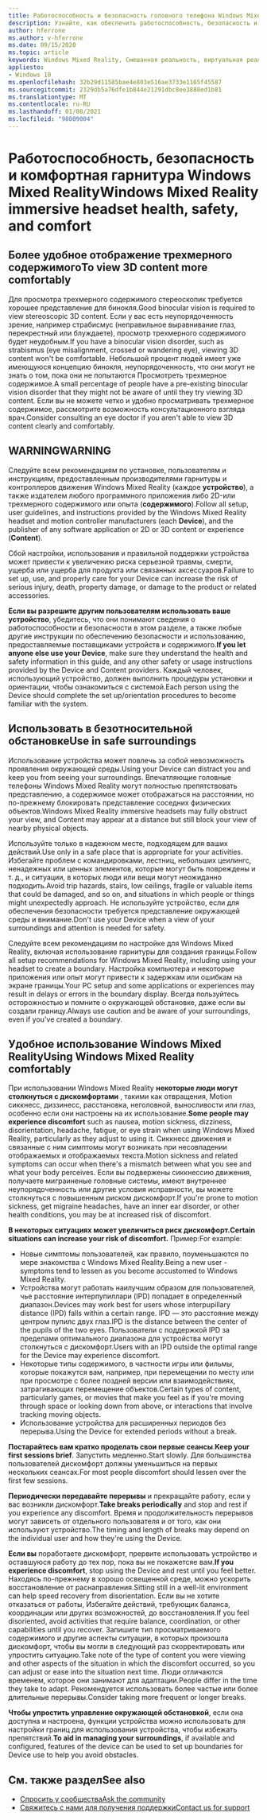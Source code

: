 ```yaml
---
title: Работоспособность и безопасность головного телефона Windows Mixed Reality
description: Узнайте, как обеспечить работоспособность, безопасность и удобство работы пользователей при использовании приложений Windows Mixed Reality.
author: hferrone
ms.author: v-hferrone
ms.date: 09/15/2020
ms.topic: article
keywords: Windows Mixed Reality, Смешанная реальность, виртуальная реальность, VR, MR, обратная связь, центр обратной связи, ошибки
appliesto:
- Windows 10
ms.openlocfilehash: 32b29d11585bae4e803e516ae3733e1165f45587
ms.sourcegitcommit: 2329db5a76dfe1b844e21291dbc8ee3888ed1b81
ms.translationtype: MT
ms.contentlocale: ru-RU
ms.lasthandoff: 01/08/2021
ms.locfileid: "98009004"
---
```

# <a name="windows-mixed-reality-immersive-headset-health-safety-and-comfort"></a><span data-ttu-id="ed1bf-104">Работоспособность, безопасность и комфортная гарнитура Windows Mixed Reality</span><span class="sxs-lookup"><span data-stu-id="ed1bf-104">Windows Mixed Reality immersive headset health, safety, and comfort</span></span>

## <a name="to-view-3d-content-more-comfortably"></a><span data-ttu-id="ed1bf-105">Более удобное отображение трехмерного содержимого</span><span class="sxs-lookup"><span data-stu-id="ed1bf-105">To view 3D content more comfortably</span></span>

<span data-ttu-id="ed1bf-106">Для просмотра трехмерного содержимого стереоскопик требуется хорошее представление для бинокля.</span><span class="sxs-lookup"><span data-stu-id="ed1bf-106">Good binocular vision is required to view stereoscopic 3D content.</span></span> <span data-ttu-id="ed1bf-107">Если у вас есть неупорядоченность зрение, например страбисмус (неправильное выравнивание глаз, перекрестный или блуждаете), просмотр трехмерного содержимого будет неудобным.</span><span class="sxs-lookup"><span data-stu-id="ed1bf-107">If you have a binocular vision disorder, such as strabismus (eye misalignment, crossed or wandering eye), viewing 3D content won't be comfortable.</span></span> <span data-ttu-id="ed1bf-108">Небольшой процент людей имеет уже имеющуюся концепцию бинокля, неупорядоченность, что они могут не знать о том, пока они не попытаются Просмотреть трехмерное содержимое.</span><span class="sxs-lookup"><span data-stu-id="ed1bf-108">A small percentage of people have a pre-existing binocular vision disorder that they might not be aware of until they try viewing 3D content.</span></span> <span data-ttu-id="ed1bf-109">Если вы не можете четко и удобно просматривать трехмерное содержимое, рассмотрите возможность консультационного взгляда врач.</span><span class="sxs-lookup"><span data-stu-id="ed1bf-109">Consider consulting an eye doctor if you aren't able to view 3D content clearly and comfortably.</span></span>

## <a name="warning"></a><span data-ttu-id="ed1bf-110">WARNING</span><span class="sxs-lookup"><span data-stu-id="ed1bf-110">WARNING</span></span>

<span data-ttu-id="ed1bf-111">Следуйте всем рекомендациям по установке, пользователям и инструкциям, предоставленным производителями гарнитуры и контроллеров движения Windows Mixed Reality (каждое **устройство**), а также издателем любого программного приложения либо 2D-или трехмерного содержимого или опыта (**содержимого**).</span><span class="sxs-lookup"><span data-stu-id="ed1bf-111">Follow all setup, user guidelines, and instructions provided by the Windows Mixed Reality headset and motion controller manufacturers (each **Device**), and the publisher of any software application or 2D or 3D content or experience (**Content**).</span></span>

<span data-ttu-id="ed1bf-112">Сбой настройки, использования и правильной поддержки устройства может привести к увеличению риска серьезной травмы, смерти, ущерба или ущерба для продукта или связанных аксессуаров.</span><span class="sxs-lookup"><span data-stu-id="ed1bf-112">Failure to set up, use, and properly care for your Device can increase the risk of serious injury, death, property damage, or damage to the product or related accessories.</span></span>

<span data-ttu-id="ed1bf-113">**Если вы разрешите другим пользователям использовать ваше устройство**, убедитесь, что они понимают сведения о работоспособности и безопасности в этом разделе, а также любые другие инструкции по обеспечению безопасности и использованию, предоставляемые поставщиками устройств и содержимого.</span><span class="sxs-lookup"><span data-stu-id="ed1bf-113">**If you let anyone else use your Device**, make sure they understand the health and safety information in this guide, and any other safety or usage instructions provided by the Device and Content providers.</span></span> <span data-ttu-id="ed1bf-114">Каждый человек, использующий устройство, должен выполнить процедуры установки и ориентации, чтобы ознакомиться с системой.</span><span class="sxs-lookup"><span data-stu-id="ed1bf-114">Each person using the Device should complete the set up/orientation procedures to become familiar with the system.</span></span>

## <a name="use-in-safe-surroundings"></a><span data-ttu-id="ed1bf-115">Использовать в безотносительной обстановке</span><span class="sxs-lookup"><span data-stu-id="ed1bf-115">Use in safe surroundings</span></span>

<span data-ttu-id="ed1bf-116">Использование устройства может повлечь за собой невозможность проявления окружающей среды.</span><span class="sxs-lookup"><span data-stu-id="ed1bf-116">Using your Device can distract you and keep you from seeing your surroundings.</span></span> <span data-ttu-id="ed1bf-117">Впечатляющие головные телефоны Windows Mixed Reality могут полностью препятствовать представлению, а содержимое может отображаться на расстоянии, но по-прежнему блокировать представление соседних физических объектов.</span><span class="sxs-lookup"><span data-stu-id="ed1bf-117">Windows Mixed Reality immersive headsets may fully obstruct your view, and Content may appear at a distance but still block your view of nearby physical objects.</span></span>

<span data-ttu-id="ed1bf-118">Используйте только в надежном месте, подходящем для ваших действий.</span><span class="sxs-lookup"><span data-stu-id="ed1bf-118">Use only in a safe place that is appropriate for your activities.</span></span> <span data-ttu-id="ed1bf-119">Избегайте проблем с командировками, лестниц, небольших цеилингс, ненадежных или ценных элементов, которые могут быть повреждены и т. д., и ситуации, в которых люди или вещи могут неожиданно подходить.</span><span class="sxs-lookup"><span data-stu-id="ed1bf-119">Avoid trip hazards, stairs, low ceilings, fragile or valuable items that could be damaged, and so on, and situations in which people or things might unexpectedly approach.</span></span> <span data-ttu-id="ed1bf-120">Не используйте устройство, если для обеспечения безопасности требуется представление окружающей среды и внимание.</span><span class="sxs-lookup"><span data-stu-id="ed1bf-120">Don't use your Device when a view of your surroundings and attention is needed for safety.</span></span>

<span data-ttu-id="ed1bf-121">Следуйте всем рекомендациям по настройке для Windows Mixed Reality, включая использование гарнитуры для создания границы.</span><span class="sxs-lookup"><span data-stu-id="ed1bf-121">Follow all setup recommendations for Windows Mixed Reality, including using your headset to create a boundary.</span></span> <span data-ttu-id="ed1bf-122">Настройка компьютера и некоторые приложения или опыт могут привести к задержкам или ошибкам на экране границы.</span><span class="sxs-lookup"><span data-stu-id="ed1bf-122">Your PC setup and some applications or experiences may result in delays or errors in the boundary display.</span></span> <span data-ttu-id="ed1bf-123">Всегда пользуйтесь осторожностью и помните о окружающей обстановке, даже если вы создали границу.</span><span class="sxs-lookup"><span data-stu-id="ed1bf-123">Always use caution and be aware of your surroundings, even if you've created a boundary.</span></span>

## <a name="using-windows-mixed-reality-comfortably"></a><span data-ttu-id="ed1bf-124">Удобное использование Windows Mixed Reality</span><span class="sxs-lookup"><span data-stu-id="ed1bf-124">Using Windows Mixed Reality comfortably</span></span>

<span data-ttu-id="ed1bf-125">При использовании Windows Mixed Reality **некоторые люди могут столкнуться с дискомфортами** , такими как отвращения, Motion сиккнесс, диззинесс, расстановка, неголовной, выносливости или глаз, особенно если они настроены на их использование.</span><span class="sxs-lookup"><span data-stu-id="ed1bf-125">**Some people may experience discomfort** such as nausea, motion sickness, dizziness, disorientation, headache, fatigue, or eye strain when using Windows Mixed Reality, particularly as they adjust to using it.</span></span> <span data-ttu-id="ed1bf-126">Сиккнесс движения и связанные с ним симптомы могут возникать при несовпадении отображаемых и отображаемых текста.</span><span class="sxs-lookup"><span data-stu-id="ed1bf-126">Motion sickness and related symptoms can occur when there's a mismatch between what you see and what your body perceives.</span></span> <span data-ttu-id="ed1bf-127">Если вы подвержены сиккнессию движения, получаете миграиненые головные системы, имеют внутреннее неупорядоченность или другие условия исправности, вы можете столкнуться с повышенным риском дискомфорт.</span><span class="sxs-lookup"><span data-stu-id="ed1bf-127">If you're prone to motion sickness, get migraine headaches, have an inner ear disorder, or other health conditions, you may be at increased risk of discomfort.</span></span>

<span data-ttu-id="ed1bf-128">**В некоторых ситуациях может увеличиться риск дискомфорт.**</span><span class="sxs-lookup"><span data-stu-id="ed1bf-128">**Certain situations can increase your risk of discomfort.**</span></span> <span data-ttu-id="ed1bf-129">Пример:</span><span class="sxs-lookup"><span data-stu-id="ed1bf-129">For example:</span></span>

* <span data-ttu-id="ed1bf-130">Новые симптомы пользователей, как правило, поуменьшаются по мере знакомства с Windows Mixed Reality.</span><span class="sxs-lookup"><span data-stu-id="ed1bf-130">Being a new user - symptoms tend to lessen as you become accustomed to Windows Mixed Reality.</span></span>
* <span data-ttu-id="ed1bf-131">Устройства могут работать наилучшим образом для пользователей, чье расстояние интерпупиллари (IPD) попадает в определенный диапазон.</span><span class="sxs-lookup"><span data-stu-id="ed1bf-131">Devices may work best for users whose interpupillary distance (IPD) falls within a certain range.</span></span> <span data-ttu-id="ed1bf-132">IPD — это расстояние между центром пупилс двух глаз.</span><span class="sxs-lookup"><span data-stu-id="ed1bf-132">IPD is the distance between the center of the pupils of the two eyes.</span></span> <span data-ttu-id="ed1bf-133">Пользователи с поддержкой IPD за пределами оптимального диапазона для устройства могут столкнуться с дискомфорт.</span><span class="sxs-lookup"><span data-stu-id="ed1bf-133">Users with an IPD outside the optimal range for the Device may experience discomfort.</span></span>
* <span data-ttu-id="ed1bf-134">Некоторые типы содержимого, в частности игры или фильмы, которые покажутся вам, например, при перемещении по месту или при просмотре с более поздней версии или взаимодействиях, затрагивающих перемещение объектов.</span><span class="sxs-lookup"><span data-stu-id="ed1bf-134">Certain types of content, particularly games, or movies that make you feel as if you're moving through space or looking down from above, or interactions that involve tracking moving objects.</span></span>
* <span data-ttu-id="ed1bf-135">Использование устройства для расширенных периодов без перерыва.</span><span class="sxs-lookup"><span data-stu-id="ed1bf-135">Using the Device for extended periods without a break.</span></span>

<span data-ttu-id="ed1bf-136">**Постарайтесь вам кратко проделать свои первые сеансы**.</span><span class="sxs-lookup"><span data-stu-id="ed1bf-136">**Keep your first sessions brief**.</span></span> <span data-ttu-id="ed1bf-137">Запустить медленно.</span><span class="sxs-lookup"><span data-stu-id="ed1bf-137">Start slowly.</span></span> <span data-ttu-id="ed1bf-138">Для большинства пользователей дискомфорт должны уменьшиться на первых нескольких сеансах.</span><span class="sxs-lookup"><span data-stu-id="ed1bf-138">For most people discomfort should lessen over the first few sessions.</span></span>

<span data-ttu-id="ed1bf-139">**Периодически передавайте перерывы** и прекращайте работу, если у вас возникли дискомфорт.</span><span class="sxs-lookup"><span data-stu-id="ed1bf-139">**Take breaks periodically** and stop and rest if you experience any discomfort.</span></span> <span data-ttu-id="ed1bf-140">Время и продолжительность перерывов могут зависеть от отдельного пользователя и от того, как они используют устройство.</span><span class="sxs-lookup"><span data-stu-id="ed1bf-140">The timing and length of breaks may depend on the individual user and how they're using the Device.</span></span>

<span data-ttu-id="ed1bf-141">**Если вы** поработаете дискомфорт, прервите использовать устройство и оставшуюся работу до тех пор, пока вы не покажетсяе вам.</span><span class="sxs-lookup"><span data-stu-id="ed1bf-141">**If you experience discomfort**, stop using the Device and rest until you feel better.</span></span> <span data-ttu-id="ed1bf-142">Находясь по-прежнему в хорошо освещенной среде, можно ускорить восстановление от раснаправления.</span><span class="sxs-lookup"><span data-stu-id="ed1bf-142">Sitting still in a well-lit environment can help speed recovery from disorientation.</span></span> <span data-ttu-id="ed1bf-143">Если вы не хотите отказаться от работы, Избегайте действий, требующих баланса, координации или других возможностей, до восстановления.</span><span class="sxs-lookup"><span data-stu-id="ed1bf-143">If you feel disoriented, avoid activities that require balance, coordination, or other capabilities until you recover.</span></span> <span data-ttu-id="ed1bf-144">Запишите тип просматриваемого содержимого и другие аспекты ситуации, в которых произошла дискомфорт, чтобы вы могли в следующий раз скорректировать или упростить ситуацию.</span><span class="sxs-lookup"><span data-stu-id="ed1bf-144">Take note of the type of content you were viewing and other aspects of the situation in which the discomfort occurred, so you can adjust or ease into the situation next time.</span></span> <span data-ttu-id="ed1bf-145">Люди отличаются временем, которое они занимают для адаптации.</span><span class="sxs-lookup"><span data-stu-id="ed1bf-145">People differ in the time they take to adapt.</span></span> <span data-ttu-id="ed1bf-146">Рекомендуется использовать более частые или более длительные перерывы.</span><span class="sxs-lookup"><span data-stu-id="ed1bf-146">Consider taking more frequent or longer breaks.</span></span>

<span data-ttu-id="ed1bf-147">**Чтобы упростить управление окружающей обстановкой**, если она доступна и настроена, функции устройства можно использовать для настройки границ для использования устройства, чтобы избежать препятствий.</span><span class="sxs-lookup"><span data-stu-id="ed1bf-147">**To aid in managing your surroundings**, if available and configured, features of the device can be used to set up boundaries for Device use to help you avoid obstacles.</span></span>


## <a name="see-also"></a><span data-ttu-id="ed1bf-148">См. также раздел</span><span class="sxs-lookup"><span data-stu-id="ed1bf-148">See also</span></span>
* [<span data-ttu-id="ed1bf-149">Спросить у сообщества</span><span class="sxs-lookup"><span data-stu-id="ed1bf-149">Ask the community</span></span>](https://answers.microsoft.com)
* [<span data-ttu-id="ed1bf-150">Свяжитесь с нами для получения поддержки</span><span class="sxs-lookup"><span data-stu-id="ed1bf-150">Contact us for support</span></span>](https://support.microsoft.com/contactus/)